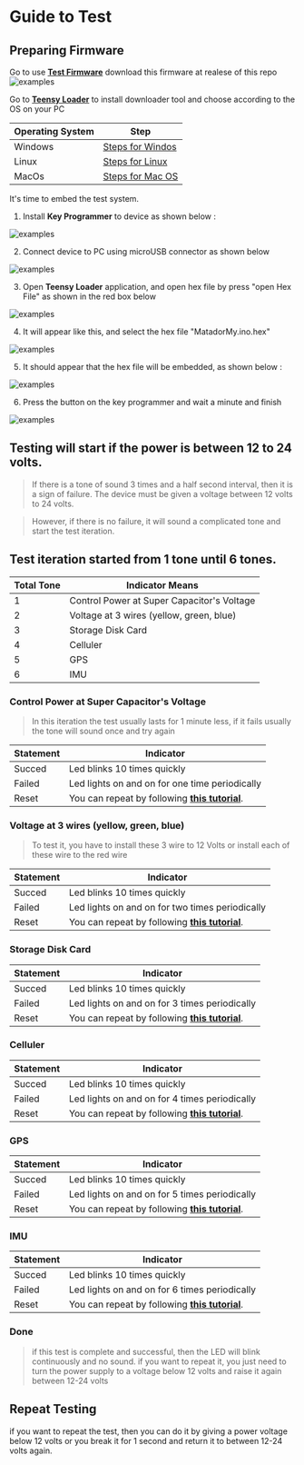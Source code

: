 # Guide to Test
## Preparing Firmware

Go to use **[Test Firmware](https://github.com/WidyaAi/TestTracker/releases)** download this firmware at realese of this repo
![examples](/docs/release.png)

Go to **[Teensy Loader](https://www.pjrc.com/teensy/loader.html)** to install downloader tool and choose according to the OS on your PC

Operating System|Step                                                             |
----------------|-----------------------------------------------------------------|
Windows         |[Steps for Windos](https://www.pjrc.com/teensy/loader_win10.html)|
Linux           |[Steps for Linux](https://www.pjrc.com/teensy/loader_linux.html) |
MacOs           |[Steps for Mac OS](https://www.pjrc.com/teensy/loader_mac.html)  |

It's time to embed the test system.

1. Install **Key Programmer** to device as shown below : 

![examples](/docs/install_key.jpg)

2. Connect device to PC using microUSB connector as shown below

![examples](/docs/connect_to_pc.jpg)

3. Open **Teensy Loader** application, and open hex file by press "open Hex File" as shown in the red box below 

![examples](/docs/teensyloader.png)

4. It will appear like this, and select the hex file "MatadorMy.ino.hex" 

![examples](/docs/select_hex_file.png)

5. It should appear that the hex file will be embedded, as shown below :

![examples](/docs/teensyloader_1.png)

6. Press the button on the key programmer and wait a minute and finish

![examples](/docs/press_button.jpg)

## Testing will start if the power is between 12 to 24 volts.

> If there is a tone of sound 3 times and a half second interval, then it is a sign of failure. The device must be given a voltage between 12 volts to 24 volts.

> However, if there is no failure, it will sound a complicated tone and start the test iteration.

## Test iteration started from 1 tone until 6 tones.

Total Tone    | Indicator Means
------------- | -------------
1             | Control Power at Super Capacitor's Voltage
2             | Voltage at 3 wires (yellow, green, blue)
3             | Storage Disk Card
4             | Celluler
5             | GPS
6             | IMU

### Control Power at Super Capacitor's Voltage

> In this iteration the test usually lasts for 1 minute less, if it fails usually the tone will sound once and try again

Statement | Indicator
----------| ----------
Succed    | Led blinks 10 times quickly
Failed    | Led lights on and on for one time periodically
Reset     | You can repeat by following **[this tutorial](/README.md#repeat-testing)**.

### Voltage at 3 wires (yellow, green, blue)

> To test it, you have to install these 3 wire to 12 Volts or install each of these wire to the red wire

Statement | Indicator
----------| ----------
Succed    | Led blinks 10 times quickly
Failed    | Led lights on and on for two times periodically
Reset     | You can repeat by following **[this tutorial](/README.md#repeat-testing)**.

### Storage Disk Card

Statement | Indicator
----------| ----------
Succed    | Led blinks 10 times quickly
Failed    | Led lights on and on for 3 times periodically
Reset     | You can repeat by following **[this tutorial](/README.md#repeat-testing)**.

### Celluler

Statement | Indicator
----------| ----------
Succed    | Led blinks 10 times quickly
Failed    | Led lights on and on for 4 times periodically
Reset     | You can repeat by following **[this tutorial](/README.md#repeat-testing)**.

### GPS

Statement | Indicator
----------| ----------
Succed    | Led blinks 10 times quickly
Failed    | Led lights on and on for 5 times periodically
Reset     | You can repeat by following **[this tutorial](/README.md#repeat-testing)**.

### IMU

Statement | Indicator
----------| ----------
Succed    | Led blinks 10 times quickly
Failed    | Led lights on and on for 6 times periodically
Reset     | You can repeat by following **[this tutorial](/README.md#repeat-testing)**.

### Done
> if this test is complete and successful, then the LED will blink continuously and no sound.
> if you want to repeat it, you just need to turn the power supply to a voltage below 12 volts and raise it again between 12-24 volts

## Repeat Testing
if you want to repeat the test, then you can do it by giving a power voltage below 12 volts or you break it for 1 second and return it to between 12-24 volts again.
